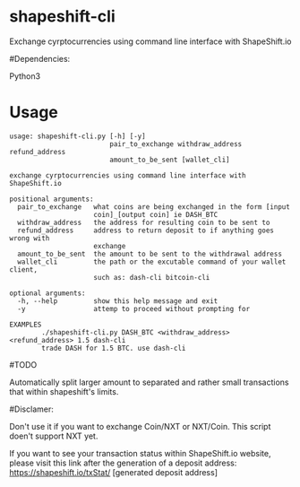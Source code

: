 # shapeshift-cli

Exchange cyrptocurrencies using command line interface with ShapeShift.io

#Dependencies:

Python3

# Usage

```
usage: shapeshift-cli.py [-h] [-y]
                         pair_to_exchange withdraw_address refund_address
                         amount_to_be_sent [wallet_cli]

exchange cyrptocurrencies using command line interface with ShapeShift.io

positional arguments:
  pair_to_exchange   what coins are being exchanged in the form [input
                     coin]_[output coin] ie DASH_BTC
  withdraw_address   the address for resulting coin to be sent to
  refund_address     address to return deposit to if anything goes wrong with
                     exchange
  amount_to_be_sent  the amount to be sent to the withdrawal address
  wallet_cli         the path or the excutable command of your wallet client,
                     such as: dash-cli bitcoin-cli

optional arguments:
  -h, --help         show this help message and exit
  -y                 attemp to proceed without prompting for

EXAMPLES
		./shapeshift-cli.py DASH_BTC <withdraw_address> <refund_address> 1.5 dash-cli
		trade DASH for 1.5 BTC. use dash-cli
```

#TODO

Automatically split larger amount to separated and rather small transactions that
within shapeshift's limits.

#Disclamer:

Don't use it if you want to exchange Coin/NXT or NXT/Coin. This script doen't support NXT yet.

If you want to see your transaction status within ShapeShift.io website, please visit this link after the generation of a deposit address:
https://shapeshift.io/txStat/ [generated deposit address]
